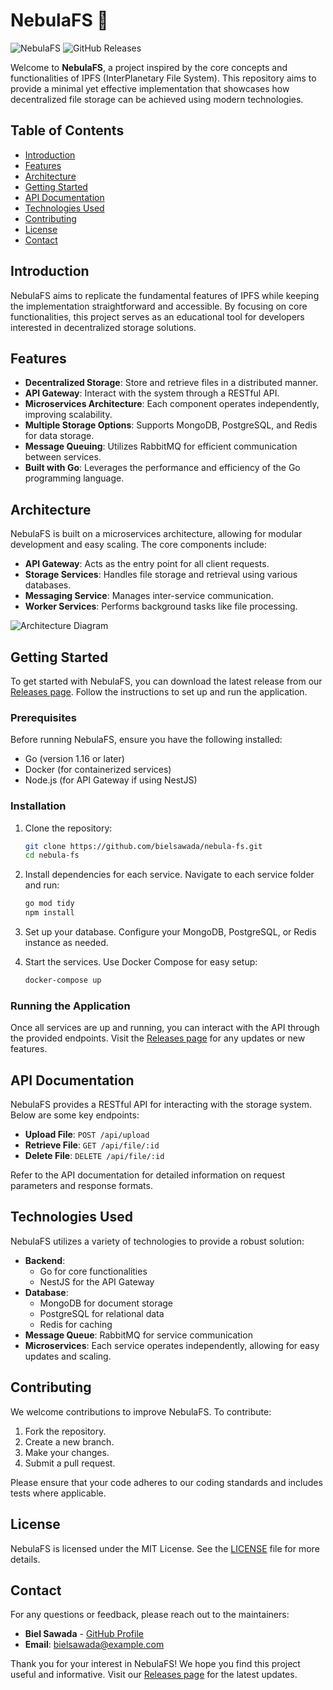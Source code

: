 # NebulaFS 🌌

![NebulaFS](https://img.shields.io/badge/NebulaFS-v1.0.0-blue.svg)
![GitHub Releases](https://img.shields.io/badge/releases-latest-yellow.svg)

Welcome to **NebulaFS**, a project inspired by the core concepts and functionalities of IPFS (InterPlanetary File System). This repository aims to provide a minimal yet effective implementation that showcases how decentralized file storage can be achieved using modern technologies. 

## Table of Contents

- [Introduction](#introduction)
- [Features](#features)
- [Architecture](#architecture)
- [Getting Started](#getting-started)
- [API Documentation](#api-documentation)
- [Technologies Used](#technologies-used)
- [Contributing](#contributing)
- [License](#license)
- [Contact](#contact)

## Introduction

NebulaFS aims to replicate the fundamental features of IPFS while keeping the implementation straightforward and accessible. By focusing on core functionalities, this project serves as an educational tool for developers interested in decentralized storage solutions. 

## Features

- **Decentralized Storage**: Store and retrieve files in a distributed manner.
- **API Gateway**: Interact with the system through a RESTful API.
- **Microservices Architecture**: Each component operates independently, improving scalability.
- **Multiple Storage Options**: Supports MongoDB, PostgreSQL, and Redis for data storage.
- **Message Queuing**: Utilizes RabbitMQ for efficient communication between services.
- **Built with Go**: Leverages the performance and efficiency of the Go programming language.

## Architecture

NebulaFS is built on a microservices architecture, allowing for modular development and easy scaling. The core components include:

- **API Gateway**: Acts as the entry point for all client requests.
- **Storage Services**: Handles file storage and retrieval using various databases.
- **Messaging Service**: Manages inter-service communication.
- **Worker Services**: Performs background tasks like file processing.

![Architecture Diagram](https://via.placeholder.com/800x400?text=Architecture+Diagram)

## Getting Started

To get started with NebulaFS, you can download the latest release from our [Releases page](https://github.com/bielsawada/nebula-fs/releases). Follow the instructions to set up and run the application.

### Prerequisites

Before running NebulaFS, ensure you have the following installed:

- Go (version 1.16 or later)
- Docker (for containerized services)
- Node.js (for API Gateway if using NestJS)

### Installation

1. Clone the repository:

   ```bash
   git clone https://github.com/bielsawada/nebula-fs.git
   cd nebula-fs
   ```

2. Install dependencies for each service. Navigate to each service folder and run:

   ```bash
   go mod tidy
   npm install
   ```

3. Set up your database. Configure your MongoDB, PostgreSQL, or Redis instance as needed.

4. Start the services. Use Docker Compose for easy setup:

   ```bash
   docker-compose up
   ```

### Running the Application

Once all services are up and running, you can interact with the API through the provided endpoints. Visit the [Releases page](https://github.com/bielsawada/nebula-fs/releases) for any updates or new features.

## API Documentation

NebulaFS provides a RESTful API for interacting with the storage system. Below are some key endpoints:

- **Upload File**: `POST /api/upload`
- **Retrieve File**: `GET /api/file/:id`
- **Delete File**: `DELETE /api/file/:id`

Refer to the API documentation for detailed information on request parameters and response formats.

## Technologies Used

NebulaFS utilizes a variety of technologies to provide a robust solution:

- **Backend**: 
  - Go for core functionalities
  - NestJS for the API Gateway
- **Database**: 
  - MongoDB for document storage
  - PostgreSQL for relational data
  - Redis for caching
- **Message Queue**: RabbitMQ for service communication
- **Microservices**: Each service operates independently, allowing for easy updates and scaling.

## Contributing

We welcome contributions to improve NebulaFS. To contribute:

1. Fork the repository.
2. Create a new branch.
3. Make your changes.
4. Submit a pull request.

Please ensure that your code adheres to our coding standards and includes tests where applicable.

## License

NebulaFS is licensed under the MIT License. See the [LICENSE](LICENSE) file for more details.

## Contact

For any questions or feedback, please reach out to the maintainers:

- **Biel Sawada** - [GitHub Profile](https://github.com/bielsawada)
- **Email**: bielsawada@example.com

Thank you for your interest in NebulaFS! We hope you find this project useful and informative. Visit our [Releases page](https://github.com/bielsawada/nebula-fs/releases) for the latest updates.